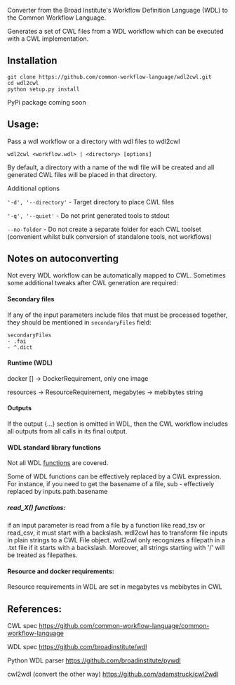 Converter from the Broad Institute's Workflow Definition
Language (WDL) to the Common Workflow Language.

Generates a set of CWL files from a WDL workflow which can be executed with a CWL implementation.


## Installation
```
git clone https://github.com/common-workflow-language/wdl2cwl.git
cd wdl2cwl
python setup.py install
```
PyPi package coming soon

## Usage: 

Pass a wdl workflow or a directory with wdl files to wdl2cwl

```wdl2cwl <workflow.wdl> | <directory> [options]```

By default, a directory with a name of the wdl file will be created and all generated CWL files will be placed in that directory.

Additional options

`'-d', '--directory'` - Target directory to place CWL files

`'-q', '--quiet'` - Do not print generated tools to stdout

`--no-folder` - Do not create a separate folder for each CWL toolset (convenient whilst bulk conversion of standalone tools, not workflows)

## Notes on autoconverting

Not every WDL workflow can be automatically mapped to CWL. Sometimes some additional tweaks after CWL generation are required:

#### Secondary files

If any of the input parameters include files that must be processed together, they should be mentioned in `secondaryFiles` field:


```
secondaryFiles
- .fai
- ^.dict
```

#### Runtime (WDL)
docker [] -> DockerRequirement, only one image

resources -> ResourceRequirement, megabytes -> mebibytes string

#### Outputs 
If the output {...} section is omitted in WDL, then the CWL workflow includes
all outputs from all calls in its final output.


#### WDL standard library functions
Not all WDL [functions](https://github.com/broadinstitute/wdl/blob/develop/SPEC.md#standard-library) are covered.

Some of WDL functions can be effectively replaced by a CWL expression. For instance, if you need to get the basename of a file,
sub - effectively replaced by inputs.path.basename

##### read_X() functions:
if an input parameter is read from a file by a function like read_tsv or read_csv, it must start with a backslash.
wdl2cwl has to transform file inputs in plain strings to a CWL File object.
wdl2cwl only recognizes a filepath in a .txt file if it starts with a backslash. Moreover, all strings starting with '/'
will be treated as filepathes.

#### Resource and docker requirements: 

Resource requirements in WDL are set in megabytes vs mebibytes in CWL


## References:

CWL spec
https://github.com/common-workflow-language/common-workflow-language

WDL spec
https://github.com/broadinstitute/wdl

Python WDL parser
https://github.com/broadinstitute/pywdl

cwl2wdl (convert the other way)
https://github.com/adamstruck/cwl2wdl

